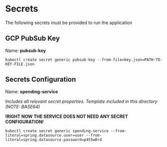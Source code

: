 # Secrets

The following secrets must be provided to run the application

## GCP PubSub Key

Name: **pubsub-key**

`kubectl create secret generic pubsub-key --from-file=key.json=PATH-TO-KEY-FILE.json`

## Secrets Configuration

Name: **spending-service**

*Includes all relevant secret properties. Template included in this directory (NOTE: BASE64)*

**!RIGHT NOW THE SERVICE DOES NOT NEED ANY SECRET CONFIGURATION!**

`kubectl create secret generic spending-service --from-literal=spring.datasource.user=user --from-literal=spring.datasource.password=p455w0rd`
